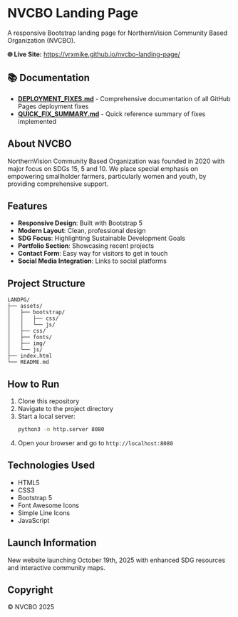# NVCBO Landing Page

A responsive Bootstrap landing page for NorthernVision Community Based Organization (NVCBO).

**🌐 Live Site:** https://vrxmike.github.io/nvcbo-landing-page/

## 📚 Documentation

- **[DEPLOYMENT_FIXES.md](DEPLOYMENT_FIXES.md)** - Comprehensive documentation of all GitHub Pages deployment fixes
- **[QUICK_FIX_SUMMARY.md](QUICK_FIX_SUMMARY.md)** - Quick reference summary of fixes implemented

## About NVCBO

NorthernVision Community Based Organization was founded in 2020 with major focus on SDGs 15, 5 and 10. We place special emphasis on empowering smallholder farmers, particularly women and youth, by providing comprehensive support.

## Features

- **Responsive Design**: Built with Bootstrap 5
- **Modern Layout**: Clean, professional design
- **SDG Focus**: Highlighting Sustainable Development Goals
- **Portfolio Section**: Showcasing recent projects
- **Contact Form**: Easy way for visitors to get in touch
- **Social Media Integration**: Links to social platforms

## Project Structure

```
LANDPG/
├── assets/
│   ├── bootstrap/
│   │   ├── css/
│   │   └── js/
│   ├── css/
│   ├── fonts/
│   ├── img/
│   └── js/
├── index.html
└── README.md
```

## How to Run

1. Clone this repository
2. Navigate to the project directory
3. Start a local server:
   ```bash
   python3 -m http.server 8080
   ```
4. Open your browser and go to `http://localhost:8080`

## Technologies Used

- HTML5
- CSS3
- Bootstrap 5
- Font Awesome Icons
- Simple Line Icons
- JavaScript

## Launch Information

New website launching October 19th, 2025 with enhanced SDG resources and interactive community maps.

## Copyright

© NVCBO 2025